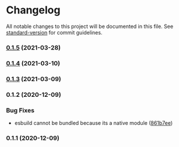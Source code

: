 # Changelog

All notable changes to this project will be documented in this file. See [standard-version](https://github.com/conventional-changelog/standard-version) for commit guidelines.

### [0.1.5](https://github.com/eladb/cfunctions/compare/v0.1.2...v0.1.5) (2021-03-28)

### [0.1.4](https://github.com/eladb/cfunctions/compare/v0.1.3...v0.1.4) (2021-03-10)

### [0.1.3](https://github.com/eladb/cfunctions/compare/v0.1.2...v0.1.3) (2021-03-09)

### 0.1.2 (2020-12-09)


### Bug Fixes

* esbuild cannot be bundled because its a native module ([861b7ee](https://github.com/eladb/cfunctions/commit/861b7eefd5874897dd4cdf4f977c31ffbbd76b7b))

### 0.1.1 (2020-12-09)

